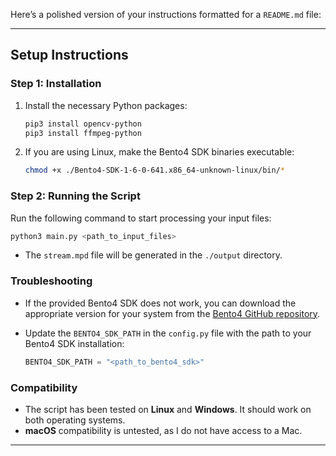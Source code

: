Here’s a polished version of your instructions formatted for a `README.md` file:

---

## Setup Instructions

### Step 1: Installation

1. Install the necessary Python packages:

   ```bash
   pip3 install opencv-python
   pip3 install ffmpeg-python
   ```

2. If you are using Linux, make the Bento4 SDK binaries executable:

   ```bash
   chmod +x ./Bento4-SDK-1-6-0-641.x86_64-unknown-linux/bin/*
   ```

### Step 2: Running the Script

Run the following command to start processing your input files:

```bash
python3 main.py <path_to_input_files>
```

- The `stream.mpd` file will be generated in the ```./output``` directory.

### Troubleshooting

- If the provided Bento4 SDK does not work, you can download the appropriate version for your system from the [Bento4 GitHub repository](https://github.com/axiomatic-systems/Bento4).
- Update the `BENTO4_SDK_PATH` in the `config.py` file with the path to your Bento4 SDK installation:

  ```python
  BENTO4_SDK_PATH = "<path_to_bento4_sdk>"
  ```

### Compatibility

- The script has been tested on **Linux** and **Windows**. It should work on both operating systems.
- **macOS** compatibility is untested, as I do not have access to a Mac.

---

